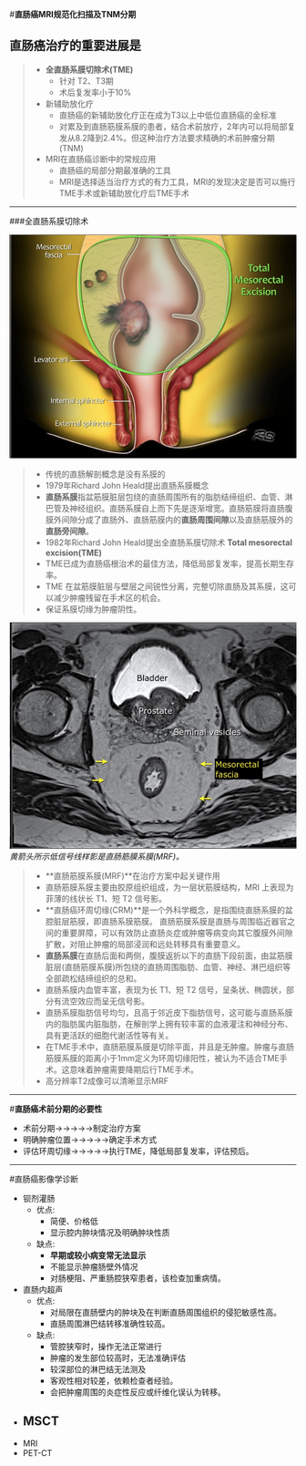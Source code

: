 #**直肠癌MRI规范化扫描及TNM分期**
## 直肠癌治疗的重要进展是
> - **全直肠系膜切除术(TME)**
>   - 针对 T2、T3期
>   - 术后复发率小于10%
> - 新辅助放化疗
>   - 直肠癌的新辅助放化疗正在成为T3以上中低位直肠癌的金标准
>   - 对累及到直肠筋膜系膜的患者，结合术前放疗，2年内可以将局部复发从8.2降到2.4%。但这种治疗方法要求精确的术前肿瘤分期(TNM)
> - MRI在直肠癌诊断中的常规应用
>   -  直肠癌的局部分期最准确的工具
>   - MRI是选择适当治疗方式的有力工具，MRI的发现决定是否可以施行TME手术或新辅助放化疗后TME手术   

***
###全直肠系膜切除术

![](./_image/2017-02-11-09-11-13.jpg)
>- 传统的直肠解剖概念是没有系膜的
>- 1979年Richard John Heald提出直肠系膜概念
> - **直肠系膜**指盆筋膜脏层包绕的直肠周围所有的脂肪结缔组织、血管、淋巴管及神经组织。直肠系膜自上而下先是逐渐增宽。直肠筋膜将直肠腹膜外间隙分成了直肠外、直肠筋膜内的**直肠周围间隙**以及直肠筋膜外的**直肠旁间隙**。
>-  1982年Richard John Heald提出全直肠系膜切除术  **Total mesorectal excision(TME)**
>- TME已成为直肠癌根治术的最佳方法，降低局部复发率，提高长期生存率。
>-  TME 在盆筋膜脏层与壁层之间锐性分离，完整切除直肠及其系膜，这可以减少肿瘤残留在手术区的机会。
>- 保证系膜切缘为肿瘤阴性。

![](./_image/2017-02-11-20-02-53.jpg)
*黄箭头所示低信号线样影是直肠筋膜系膜(MRF)。*
>- **直肠筋膜系膜(MRF)**在治疗方案中起关键作用
> - 直肠筋膜系膜主要由胶原组织组成，为一层状筋膜结构，MRI 上表现为菲薄的线状长 T1、短 T2 信号影。
>-  **直肠癌环周切缘(CRM)**是一个外科学概念，是指围绕直肠系膜的盆腔脏层筋膜，即直肠系膜筋膜。
> 直肠筋膜系膜是直肠与周围临近器官之间的重要屏障，可以有效防止直肠炎症或肿瘤等病变向其它腹膜外间隙扩散，对阻止肿瘤的局部浸润和远处转移具有重要意义。
> - **直肠系膜**在直肠后面和两侧，腹膜返折以下的直肠下段前面，由盆筋膜脏层(直肠筋膜系膜)所包绕的直肠周围脂肪、血管、神经、淋巴组织等全部疏松结缔组织的总和。
>- 直肠系膜内血管丰富，表现为长 T1、短 T2 信号，呈条状、椭圆状，部分有流空效应而呈无信号影。
>- 直肠系膜脂肪信号均匀，且高于邻近皮下脂肪信号，这可能与直肠系膜内的脂肪属内脏脂肪，在解剖学上拥有较丰富的血液灌注和神经分布、具有更活跃的细胞代谢活性等有关。 
>-  在TME手术中，直肠筋膜系膜是切除平面，并且是无肿瘤。肿瘤与直肠筋膜系膜的距离小于1mm定义为环周切缘阳性，被认为不适合TME手术。这意味着肿瘤需要降期后行TME手术。
> - 高分辨率T2成像可以清晰显示MRF

***
#**直肠癌术前分期的必要性**
- 术前分期→→→→→制定治疗方案
- 明确肿瘤位置→→→→→确定手术方式
- 评估环周切缘→→→→→执行TME，降低局部复发率，评估预后。
***
#直肠癌影像学诊断
- 钡剂灌肠
    - 优点:
        - 简便、价格低
        - 显示腔内肿块情况及明确肿块性质
    - 缺点:
        - **早期或较小病变常无法显示**
        - 不能显示肿瘤肠壁外情况
        - 对肠梗阻、严重肠腔狭窄患者，该检查加重病情。
- 直肠内超声
    - 优点:
        - 对局限在直肠壁内的肿块及在判断直肠周围组织的侵犯敏感性高。
        - 直肠周围淋巴结转移准确性较高。
    - 缺点:
        - 管腔狭窄时，操作无法正常进行
        - 肿瘤的发生部位较高时，无法准确评估
        - 较深部位的淋巴结无法测及
        - 客观性相对较差，依赖检查者经验。
        - 会把肿瘤周围的炎症性反应或纤维化误认为转移。
- MSCT
    - 
- MRI
- PET-CT

